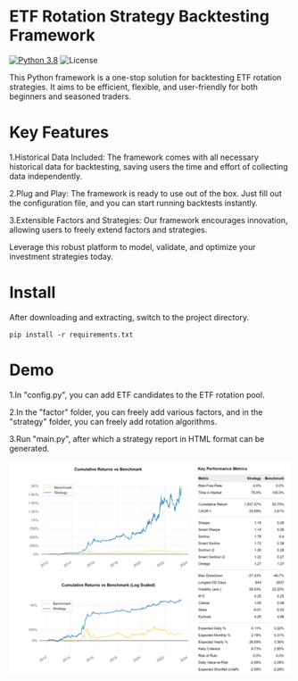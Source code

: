 # ETF Rotation Strategy Backtesting Framework
[![Python 3.8](https://img.shields.io/badge/python-3.8-blue.svg)](https://www.python.org/downloads/release/python-360/)
![License](https://img.shields.io/github/license/AI4Finance-Foundation/fingpt.svg?color=brightgreen)

This Python framework is a one-stop solution for backtesting ETF rotation strategies. It aims to be efficient, flexible, and user-friendly for both beginners and seasoned traders.

# __Key Features__

1.Historical Data Included: The framework comes with all necessary historical data for backtesting, saving users the time and effort of collecting data independently.

2.Plug and Play: The framework is ready to use out of the box. Just fill out the configuration file, and you can start running backtests instantly.

3.Extensible Factors and Strategies: Our framework encourages innovation, allowing users to freely extend factors and strategies.

Leverage this robust platform to model, validate, and optimize your investment strategies today.

# __Install__

After downloading and extracting, switch to the project directory.
```shell
pip install -r requirements.txt
```

# __Demo__

1.In "config.py", you can add ETF candidates to the ETF rotation pool.

2.In the "factor" folder, you can freely add various factors, and in the "strategy" folder, you can freely add rotation algorithms.

3.Run "main.py", after which a strategy report in HTML format can be generated.

![Example Image](https://github.com/chrisphoenixsoar/etf_rotation/blob/master/demo.png)
